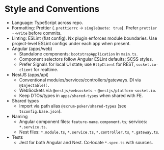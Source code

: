 # Style and Conventions

- Language: TypeScript across repo.
- Formatting: Prettier (`.prettierrc` → `singleQuote: true`). Prefer `prettier --write` before commits.
- Linting: ESLint (flat config). Nx plugin enforces module boundaries. Use project‑level ESLint configs under each app when present.
- Angular (apps/web)
  - Standalone components; `bootstrapApplication` in `main.ts`.
  - Component selectors follow Angular ESLint defaults; SCSS styles.
  - Prefer Signals for local UI state; use `HttpClient` for REST, `socket.io-client` for realtime.
- NestJS (apps/api)
  - Conventional modules/services/controllers/gateways. DI via `@Injectable()`.
  - WebSockets via `@nestjs/websockets` + `@nestjs/platform-socket.io`.
  - Keep DTOs/types in `apps/shared-types` when shared with FE.
- Shared types
  - Import via path alias `@scrum-poker/shared-types` (see `tsconfig.base.json`).
- Naming
  - Angular component files: `feature-name.component.ts`; services: `*.service.ts`.
  - Nest files: `*.module.ts`, `*.service.ts`, `*.controller.ts`, `*.gateway.ts`.
- Tests
  - Jest for both Angular and Nest. Co‑locate `*.spec.ts` with sources.
